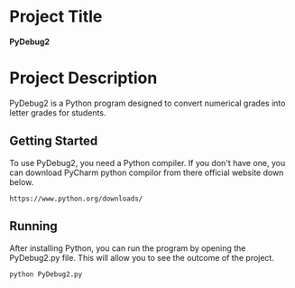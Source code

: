 # Project Title 

**PyDebug2**

# Project Description

PyDebug2 is a Python program designed to convert numerical grades into letter grades for students.

## Getting Started

To use PyDebug2, you need a Python compiler. If you don't have one, you can download PyCharm python compilor from there official website down below.

```
https://www.python.org/downloads/
``` 


## Running
After installing Python, you can run the program by opening the PyDebug2.py file. This will allow you to see the outcome of the project.

```
python PyDebug2.py
```





